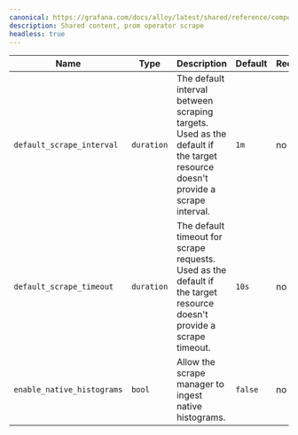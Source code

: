 ```yaml
---
canonical: https://grafana.com/docs/alloy/latest/shared/reference/components/prom-operator-scrape/
description: Shared content, prom operator scrape
headless: true
---
```


| Name                       | Type       | Description                                                                                                                  | Default | Required |
|----------------------------|------------|------------------------------------------------------------------------------------------------------------------------------|---------|----------|
| `default_scrape_interval`  | `duration` | The default interval between scraping targets. Used as the default if the target resource doesn't provide a scrape interval. | `1m`    | no       |
| `default_scrape_timeout`   | `duration` | The default timeout for scrape requests. Used as the default if the target resource doesn't provide a scrape timeout.        | `10s`   | no       |
| `enable_native_histograms` | `bool`     | Allow the scrape manager to ingest native histograms.                                                                        | `false` | no       |
